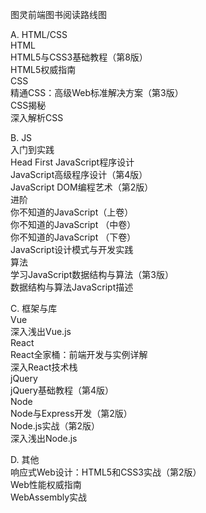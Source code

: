 图灵前端图书阅读路线图

A. HTML/CSS  
    HTML  
        HTML5与CSS3基础教程（第8版）  
        HTML5权威指南  
    CSS  
        精通CSS：高级Web标准解决方案（第3版）  
        CSS揭秘  
        深入解析CSS  

B. JS  
    入门到实践  
        Head First JavaScript程序设计  
        JavaScript高级程序设计（第4版）  
        JavaScript DOM编程艺术（第2版）  
    进阶  
        你不知道的JavaScript（上卷）  
        你不知道的JavaScript （中卷）  
        你不知道的JavaScript （下卷）  
        JavaScript设计模式与开发实践  
    算法  
        学习JavaScript数据结构与算法（第3版）  
        数据结构与算法JavaScript描述  

C. 框架与库    
    Vue  
        深入浅出Vue.js  
    React  
        React全家桶：前端开发与实例详解  
        深入React技术栈  
    jQuery  
        jQuery基础教程（第4版）  
    Node  
        Node与Express开发（第2版）  
        Node.js实战（第2版）  
        深入浅出Node.js  

D. 其他  
    响应式Web设计：HTML5和CSS3实战（第2版）  
    Web性能权威指南  
    WebAssembly实战  
